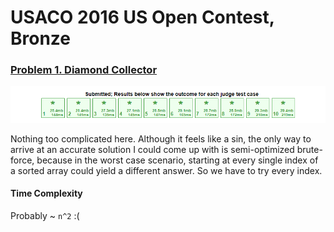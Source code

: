 # USACO 2016 US Open Contest, Bronze

### [Problem 1. Diamond Collector](http://www.usaco.org/index.php?page=viewproblem2&cpid=639)

![](results.PNG)

Nothing too complicated here. Although it feels like a sin, the only way to arrive at an accurate solution I could come
up with is semi-optimized brute-force, because in the worst case scenario, starting at every single index of a sorted
array could yield a different answer. So we have to try every index.

#### Time Complexity

Probably ~ `n^2` :(

